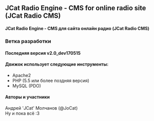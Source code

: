## JCat Radio Engine - CMS for online radio site (JCat Radio CMS)
#### JCat Radio Engine - CMS для сайта онлайн радио (JCat Radio CMS)

### Ветка разработки
#### Последняя версия v2.0_dev170515

#### Движок использует следующие инструменты:
* Apache2
* PHP (5.5 или более поздняя версия)
* MySQL (PDO)

#### Авторы и участники
Андрей 'JCat' Молчанов (@JoCat)  
Ну и пока всё :3

